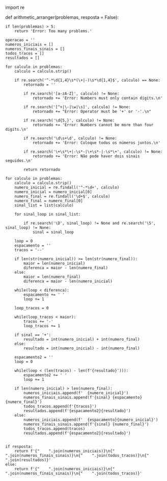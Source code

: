 import re


def arithmetic_arranger(problemas, resposta = False):
    
    if len(problemas) > 5:
        return 'Error: Too many problems.'
    
    operacao = ''
    numeros_iniciais = []
    numeros_finais_sinais = []
    todos_tracos = []
    resultados = []
    
    for calculo in problemas:
        calculo = calculo.strip()
        
        if re.search('^-*\d{1,4}\s*(\+|-)\s*\d{1,4}$', calculo) == None:
            retornado = ''
            
            if re.search('[a-zA-Z]', calculo) != None:
                retornado += 'Error: Numbers must only contain digits.\n'
            
            if re.search('[^+|\-|\w|\s]', calculo) != None:
                retornado += "Error: Operator must be '+' or '-'.\n"
            
            if re.search('\d{5,}', calculo) != None:
                retornado += 'Error: Numbers cannot be more than four digits.\n'
            
            if re.search('\d\s+\d', calculo) != None:
                retornado += 'Error: Coloque todos os números juntos.\n'
            
            if re.search('\+\s*\+|-\s*-|\+\s*-|-\s*\+', calculo) != None:
                retornado += 'Error: Não pode haver dois sinais seguidos.\n'
            
            return retornado
    
    for calculo in problemas:
        calculo = calculo.strip()
        numero_inicial = re.findall('^-*\d+', calculo)
        numero_inicial = numero_inicial[0]
        numero_final = re.findall('\d+$', calculo)
        numero_final = numero_final[0]
        sinal_list = list(calculo)
        
        for sinal_loop in sinal_list:
        
            if re.search('\D', sinal_loop) != None and re.search('\S', sinal_loop) != None:
                sinal = sinal_loop
        
        loop = 0
        espacamento = ''
        tracos = '--'
        
        if len(str(numero_inicial)) >= len(str(numero_final)):
            maior = len(numero_inicial)
            diferenca = maior - len(numero_final)
        else:
            maior = len(numero_final)
            diferenca = maior - len(numero_inicial)
        
        while(loop < diferenca):
            espacamento += ' '
            loop += 1
        
        loop_tracos = 0
        
        while(loop_tracos < maior):
            tracos += '-'
            loop_tracos += 1
        
        if sinal == '+':
            resultado = int(numero_inicial) + int(numero_final)
        else:
            resultado = int(numero_inicial) - int(numero_final)
        
        espacamento2 = ''
        loop = 0
        
        while(loop < (len(tracos) - len(f'{resultado}'))):
            espacamento2 += ' '
            loop += 1
        
        if len(numero_inicial) > len(numero_final):
            numeros_iniciais.append(f'  {numero_inicial}')
            numeros_finais_sinais.append(f'{sinal} {espacamento}{numero_final}')
            todos_tracos.append(f'{tracos}')
            resultados.append(f'{espacamento2}{resultado}')
        else:
            numeros_iniciais.append(f'  {espacamento}{numero_inicial}')
            numeros_finais_sinais.append(f'{sinal} {numero_final}')
            todos_tracos.append(tracos)
            resultados.append(f'{espacamento2}{resultado}')
        
        
    if resposta:
        return f'{"    ".join(numeros_iniciais)}\n{"    ".join(numeros_finais_sinais)}\n{"    ".join(todos_tracos)}\n{"    ".join(resultados)}'
    else:
        return f'{"    ".join(numeros_iniciais)}\n{"    ".join(numeros_finais_sinais)}\n{"    ".join(todos_tracos)}'
